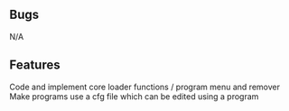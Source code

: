 ## Bugs

N/A

## Features

Code and implement core loader functions / program menu and remover
Make programs use a cfg file which can be edited using a program 

